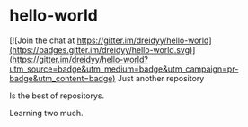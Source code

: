 # hello-world

[![Join the chat at https://gitter.im/dreidyy/hello-world](https://badges.gitter.im/dreidyy/hello-world.svg)](https://gitter.im/dreidyy/hello-world?utm_source=badge&utm_medium=badge&utm_campaign=pr-badge&utm_content=badge)
Just another repository

Is the best of repositorys.

Learning two much.
